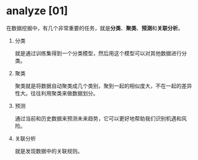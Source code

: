# analyze [01]	

在数据挖掘中，有几个非常重要的任务，就是**分类**、**聚类**、**预测**和**关联分析**。

1. 分类
	
	就是通过训练集得到一个分类模型，然后用这个模型可以对其他数据进行分类。
	
2. 聚类

	聚类就是将数据自动聚类成几个类别，聚到一起的相似度大，不在一起的差异性大。往往利用聚类来做数据划分。
	
3.	预测

	通过当前和历史数据来预测未来趋势，它可以更好地帮助我们识别机遇和风险。
	
4. 关联分析

	就是发现数据中的关联规则。


